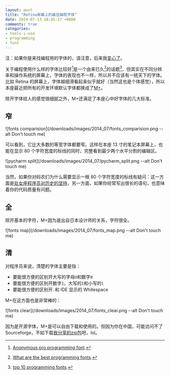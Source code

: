 ```yaml
---
layout: post
title: "Retina屏幕上的最佳编程字体"
date: 2014-07-13 18:45:27 +0800
comments: true
categories:
- tools-i-use
- programming
- font
---
```


注：如果你是来找编程用的字体的，请注意，后来我[变心了](https://lenciel.com/2017/04/font-inziu-iosevka/)。

关于编程使用什么样的字体比较好[^2]是一个由来已久[^3]的话题[^1]，但其实在不同分辨率和操作系统的屏幕上，字体的表现也不一样，所以并不应该有一统天下的字体。比如 Retina 的屏幕上，字体越细滑看起来似乎就好（当然这也是个体感觉），所以本座最近把所有的开发环境默认字体都换成了[M+](http://mplus-fonts.sourceforge.jp/)。

除开字体给人的感觉很细腻之外，M+还满足了本座心中好字体的几大标准。

窄
---

![fonts comparision](/downloads/images/2014_07/fonts_comparision.png --alt Don't touch me)

可以看到，它比大多数的等宽字体都要窄。这样在本座 13 寸的笔记本屏幕上，也能在显示 80 个字符宽度的标线的同时，完整看到最少两个水平分割的编辑区。

![pycharm split](/downloads/images/2014_07/pycharm_split.png --alt Don't touch me)

当然，如果你对码农们为什么需要显示一根 80 个字符宽度的标线有疑问：这一方面是[处女座程序员对历史的坚持](http://programmers.stackexchange.com/questions/148677/why-is-80-characters-the-standard-limit-for-code-width)，另一方面，如果你经常写出很长的语句，也意味着你的代码质量有问题。

全
----

除开基本的字符，M+因为是出自日本设计师的关系，字符很全。

![fonts map](/downloads/images/2014_07/fonts_map.png --alt Don't touch me)

清
----

对程序员来说，清楚的字体主要是指：

* 要能很方便的区别开大写的字母`O`和数字`0`
* 要能很方便的区别开数字`1`，大写的`I`和小写的`l`
* 要能很方便的区别开`.`和 IDE 显示的 Whitespace

M+在这方面也是非常棒的：

![fonts clear](/downloads/images/2014_07/fonts_clear.png --alt Don't touch me)

因为是开源字体，M+是可以自由下载和使用的。但因为你在中国，可能访问不了 Sourceforge，不如下载[我分享的zip包](http://pan.baidu.com/s/1gdgk6VT)吧，lol。

[^1]: [top 10 programming fonts](http://hivelogic.com/articles/top-10-programming-fonts).
[^2]: [Anonymous pro programming font](http://hivelogic.com/articles/anonymous-pro-programming-monospace-font).
[^3]: [What are the best programming fonts](http://www.slant.co/topics/67/~what-are-the-best-programming-fonts).




